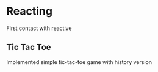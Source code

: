 # Reacting
First contact with reactive

## Tic Tac Toe
Implemented simple tic-tac-toe game with history version